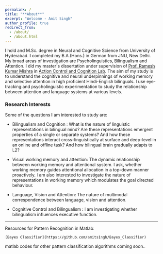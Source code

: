 ```yaml
---
permalink: /
title: "**About**"
excerpt: "Welcome - Amit Singh"
author_profile: true
redirect_from: 
  - /about/
  - /about.html
---
```

I hold and M.Sc. degree in Neural and Cognitive Science from University of Hyderabad. I completed my B.A.(Hons.) in German from JNU, New Delhi. My broad areas of investigation are Psycholinguistics, Bilingualism and Attention. I did my master's dissertation under supervision of [Prof. Ramesh Kumar Mishra](https://rameshkumarmishra.wordpress.com/) in [Action Control and Cognition Lab](https://actioncontrolcognitionlaboratory.wordpress.com/). The aim of my study is to understand the cognitive and neural underpinnings of working memory and selective attention in high proficient Hindi-English bilinguals. I use eye-tracking and psycholinguistic experimentation to study the relationship between attention and language systems at various levels. 

### Research Interests

Some of the questions I am interested to study are: 

* Bilingualism and Cognition : What is the nature of linguistic representations in bilingual mind? Are these representations emergent properties of a single or separate systems? And how these representations interact cross-linguistically at surface and deep-level in an online and offline task? And how bilingual brain gradually adapts to L2?

* Visual working memory and attention: The dynamic relationship between working memory and attentional system. I ask, whether working memory guides attentional allocation in a top-down manner proactively. I am also interested to investigate the nature of representations in working memory which modulates the goal directed behaviour.

* Language, Vision and Attention: The nature of multimodal correspondence between language, vision and attention. 

* Cognitive Control and Bilingualism : I am investigating whether bilingualism influences executive function. 

---

Resources for Pattern Recognition in Matlab:

```
[Bayes Classifier](https://github.com/amits1ngh/Bayes_Classifier) 
```
matlab codes for other pattern classification algorithms coming soon.. 

